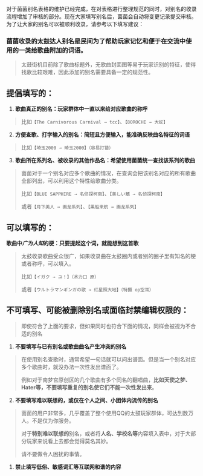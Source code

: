 对于菌菌别名表格的维护已经完成，在对表格进行整理规范的同时，对别名的收录流程增加了审核的部分。现在大家填写别名后，菌菌会自动将变更记录提交审核。为了让大家的别名可以被顺利收录，请参考以下填写建议：

### 菌菌收录的太鼓达人别名是民间为了帮助玩家记忆和便于在交流中使用的一类给歌曲附加的词语。
> 太鼓街机目前除了歌曲标题外，无歌曲封面图等易于玩家识别的特征，使得找歌比较艰难，因此添加的别名需要具备一定的规范性。

## 提倡填写的：
1. **歌曲真正的别名：玩家群体中一直以来给对应歌曲的称呼**<br/>
>  比如`【The Carnivorous Carnival → tcc】`、`【8OROCHI → 大蛇】`

2. **方便查歌、打字输入的别名：简短且方便输入，能准确反映曲名特征的词语**<br/>
>  比如`【埼玉2000 → 琦玉2000】（容易打错）`

3. **歌曲所在系列名、被收录的其他作品名：希望使用菌菌统一查找该系列的歌曲**<br/>
> 菌菌对于一个别名对应多个歌曲的情况，在查询会把该别名对应的所有歌曲全部列出，可以利用这个特性给歌曲分类。
>
> 比如`【BLUE SAPPHIRE → 名侦探柯南】`、`【美しい鰭 → 名侦探柯南】`
>
> 或者`【月下美人 → 画龙系列】`、`【黒船来航 → 画龙系列】`

## 可以填写的：
**歌曲中*广为人知*的梗：只要提起这个词，就能想到这首歌**<br/>
>  太鼓收录歌曲受众很广，如果收录曲在太鼓圈内或者别的圈子里有知名的梗或者称呼，可以填入。
>
>  比如`【イガク → ユ！】（术力口 原）`
> 
>  或者`【ウルトラマンギンガの歌 → 红星照大地】（特摄 op空耳）`




## 不可填写、可能被删除别名或面临封禁编辑权限的：
>  即使符合了上面的要求，但如果同时也符合下面的情况，同样会被视为不合适的别名

1. **不要填写与已有别名或歌曲曲名产生冲突的别名**
>  在使用别名查歌时，通常希望一句话就可以问出谱面。但是当一个别名对应多个歌曲时，就没办法一次性发出谱面了。
>
>  例如对于南梦宫原创区的几个歌曲有多个同名的翻唱曲，**比如天使之梦、Hater等，不要填写重复的别名使它们不能一次性发出来**。


2. **不要填写难以联想的，或仅在个人之间、小团体内流传的别名**
>  菌菌的用户非常多，几乎覆盖了整个使用QQ的太鼓玩家群体，可达到数万人。不是仅为你服务。
>  
>  对于**特别难以联想的**别名，或者将**人名、学校名等**内容填入表中，对于大部分玩家来说看上去都会觉得莫名其妙。
>  
>  请不要做令人困扰的事情。

1. **禁止填写低俗、敏感词汇等互联网和谐的内容**